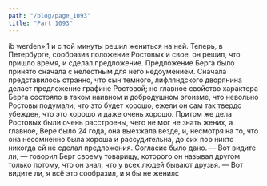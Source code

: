 ```yaml
---
path: "/blog/page_1093"
title: "Part 1093"
---
```


ib werden»,1 и с той минуты решил жениться на ней. Теперь, в Петербурге, сообразив положение Ростовых и свое, он решил, что пришло время, и сделал предложение.
Предложение Берга было принято сначала с нелестным для него недоумением. Сначала представилось странно, что сын темного, лифляндского дворянина делает предложение графине Ростовой; но главное свойство характера Берга состояло в таком наивном и добродушном эгоизме, что невольно Ростовы подумали, что это будет хорошо, ежели он сам так твердо убежден, что это хорошо и даже очень хорошо. Притом же дела Ростовых были очень расстроены, чего не мог не знать жених, а главное, Вере было 24 года, она выезжала везде, и, несмотря на то, что она несомненно была хороша и рассудительна, до сих пор никто никогда ей не сделал предложения. Согласие было дано.
— Вот видите ли, — говорил Берг своему товарищу, которого он называл другом только потому, что он знал, что у всех людей бывают друзья. — Вот видите ли, я всё это сообразил, и я бы не женилс
